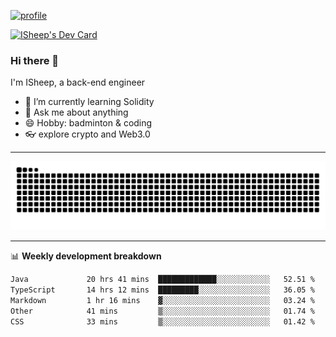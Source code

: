 [![profile](https://user-images.githubusercontent.com/54968314/208005045-e4b42f3b-833d-4242-bfcc-e764865553a2.svg)](https://www.calligrapher.ai/)

<a href="https://app.daily.dev/linziyang1106"><img src="https://api.daily.dev/devcards/v2/i4Spwx5Skx5FpTqWcwoit.png?r=kgx&type=wide" width="652" alt="ISheep's Dev Card"/></a>

### Hi there 🐏

I'm ISheep, a back-end engineer

- 🔭 I’m currently learning Solidity
- 💬 Ask me about anything
- 😄 Hobby: badminton & coding
- 👓 explore crypto and Web3.0

-------

![](https://raw.githubusercontent.com/ISheepp/ISheepp/output/github-contribution-grid-snake.svg)

-------

📊 **Weekly development breakdown**
<!--START_SECTION:waka-->

```txt
Java             20 hrs 41 mins  █████████████░░░░░░░░░░░░   52.51 %
TypeScript       14 hrs 12 mins  █████████░░░░░░░░░░░░░░░░   36.05 %
Markdown         1 hr 16 mins    ▓░░░░░░░░░░░░░░░░░░░░░░░░   03.24 %
Other            41 mins         ▒░░░░░░░░░░░░░░░░░░░░░░░░   01.74 %
CSS              33 mins         ▒░░░░░░░░░░░░░░░░░░░░░░░░   01.42 %
```

<!--END_SECTION:waka-->
